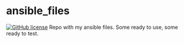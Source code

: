 # ansible_files
 [![GitHub license](https://img.shields.io/github/license/mashape/apistatus.svg)](https://github.com/fernandoassisr/ansible_files/blob/master/LICENSE)
Repo with my ansible files. Some ready to use, some ready to test.
